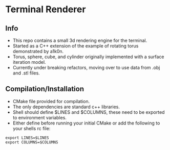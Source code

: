 # Terminal Renderer

## Info
* This repo contains a small 3d rendering engine for the terminal.
* Started as a C++ extension of the example of rotating torus demonstrated by a1k0n.
* Torus, sphere, cube, and cylinder originally implemented with a surface iteration model.
* Currently under breaking refactors, moving over to use data from .obj and .stl files.

## Compilation/Installation
* CMake file provided for compilation. 
* The only dependencies are standard c++ libraries.
* Shell should define $LINES and $COLUMNS, these need to be exported to environment variables.
* Either define before running your initial CMake or add the following to your shells rc file:
```
export LINES=$LINES
export COLUMNS=$COLUMNS
```
